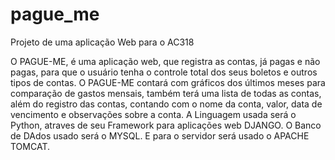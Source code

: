 # pague_me
Projeto de uma aplicação Web para o AC318

  O PAGUE-ME, é uma aplicação web, que registra as contas, já pagas e não pagas, para que o usuário tenha o controle total dos seus boletos e outros tipos de contas. O PAGUE-ME contará com gráficos dos últimos meses para comparação de gastos mensais, também terá uma lista de todas as contas, além do registro das contas, contando com o nome da conta, valor, data de vencimento e observações sobre a conta.
  A Linguagem usada será o Python, atraves de seu Framework para aplicações web DJANGO.
  O Banco de DAdos usado será o MYSQL.
  E para o servidor será usado o APACHE TOMCAT.

